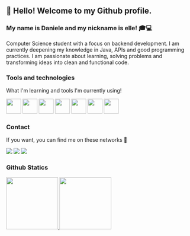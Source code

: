## 👋 Hello! Welcome to my Github profile.
### My name is Daniele and my nickname is elle! :mortar_board::computer:
Computer Science student with a focus on backend development.
I am currently deepening my knowledge in Java, APIs and good programming practices.
I am passionate about learning, solving problems and transforming ideas into clean and functional code.

### Tools and technologies
What I'm learning and tools I'm currently using!

<img src="https://cdn.jsdelivr.net/gh/devicons/devicon@latest/icons/html5/html5-original.svg" width="40" height="40"/> <img src="https://cdn.jsdelivr.net/gh/devicons/devicon@latest/icons/css3/css3-original.svg" width="40" height="40"/> <img src="https://cdn.jsdelivr.net/gh/devicons/devicon@latest/icons/figma/figma-original.svg" width="40" height="40"/> <img src="https://cdn.jsdelivr.net/gh/devicons/devicon@latest/icons/python/python-original.svg" width="40" height="40" />  <img src="https://cdn.jsdelivr.net/gh/devicons/devicon@latest/icons/intellij/intellij-original.svg" width="40" height="40" />  <img src="https://cdn.jsdelivr.net/gh/devicons/devicon@latest/icons/git/git-original.svg" width="40" height="40"/> <img src="https://cdn.jsdelivr.net/gh/devicons/devicon@latest/icons/java/java-original.svg" width="40" height="40" /> 
          
### Contact
If you want, you can find me on these networks :low_brightness:

<div>
<a href="https://www.instagram.com/seascosmic/" target="_blank"><img loading="lazy" src="https://img.shields.io/badge/-Instagram-%23E4405F?style=for-the-badge&logo=instagram&logoColor=white" target="_blank"></a>
<a href = "duartedaniele75@gmail.com"><img loading="lazy" src="https://img.shields.io/badge/Gmail-D14836?style=for-the-badge&logo=gmail&logoColor=white" target="_blank"></a>
<a href="www.linkedin.com/in/daniele-duarte-contreira-663337274" target="_blank"><img loading="lazy" src="https://img.shields.io/badge/-LinkedIn-%230077B5?style=for-the-badge&logo=linkedin&logoColor=white" target="_blank"> </a>   
</div>


### Github Statics 
<div>
<a href="https://github.com/seascosmic">
<img loading="lazy" height="140em" src="https://github-readme-stats.vercel.app/api/top-langs/?username=seascosmic&layout=compact&langs_count=7&theme=dracula"/>
<img loading="lazy" height="140em" src="https://github-readme-stats.vercel.app/api?username=seascosmic&show_icons=true&theme=dracula&include_all_commits=true&count_private=true"/>
</div>

